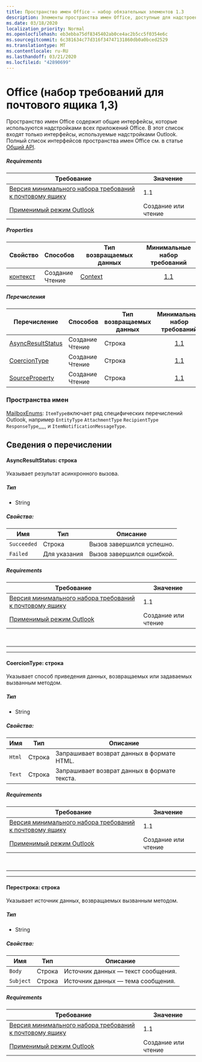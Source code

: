 ```yaml
---
title: Пространство имен Office — набор обязательных элементов 1.3
description: Элементы пространства имен Office, доступные для надстроек Outlook с помощью набора требований API почтовых ящиков 1,3.
ms.date: 03/18/2020
localization_priority: Normal
ms.openlocfilehash: eb3ebba75df8345402ab0ce4ac2b5cc5f0354e6c
ms.sourcegitcommit: 6c381634c77d316f34747131860db0a0bced2529
ms.translationtype: MT
ms.contentlocale: ru-RU
ms.lasthandoff: 03/21/2020
ms.locfileid: "42890699"
---
```

# <a name="office-mailbox-requirement-set-13"></a>Office (набор требований для почтового ящика 1,3)

Пространство имен Office содержит общие интерфейсы, которые используются надстройками всех приложений Office. В этот список входят только интерфейсы, используемые надстройками Outlook. Полный список интерфейсов пространства имен Office см. в статье [Общий API](/javascript/api/office).

##### <a name="requirements"></a>Requirements

|Требование| Значение|
|---|---|
|[Версия минимального набора требований к почтовому ящику](../../requirement-sets/outlook-api-requirement-sets.md)| 1.1|
|[Применимый режим Outlook](../../../outlook/outlook-add-ins-overview.md#extension-points)| Создание или чтение|

##### <a name="properties"></a>Properties

| Свойство | Способов | Тип возвращаемых данных | Минимальные<br>набор требований |
|---|---|---|:---:|
| [контекст](office.context.md) | Создание<br>Чтение | [Context](/javascript/api/office/office.context?view=outlook-js-1.3) | [1.1](../requirement-set-1.1/outlook-requirement-set-1.1.md) |

##### <a name="enumerations"></a>Перечисления

| Перечисление | Способов | Тип возвращаемых данных | Минимальные<br>набор требований |
|---|---|---|:---:|
| [AsyncResultStatus](#asyncresultstatus-string) | Создание<br>Чтение | Строка | [1.1](../requirement-set-1.1/outlook-requirement-set-1.1.md) |
| [CoercionType](#coerciontype-string) | Создание<br>Чтение | Строка | [1.1](../requirement-set-1.1/outlook-requirement-set-1.1.md) |
| [SourceProperty](#sourceproperty-string) | Создание<br>Чтение | Строка | [1.1](../requirement-set-1.1/outlook-requirement-set-1.1.md) |

### <a name="namespaces"></a>Пространства имен

[MailboxEnums](/javascript/api/outlook/office.mailboxenums.attachmentcontentformat?view=outlook-js-1.3): `ItemType`включает ряд специфических перечислений Outlook, например `EntityType` `AttachmentType` `RecipientType` `ResponseType`,,,,, и `ItemNotificationMessageType`.

## <a name="enumeration-details"></a>Сведения о перечислении

#### <a name="asyncresultstatus-string"></a>AsyncResultStatus: строка

Указывает результат асинхронного вызова.

##### <a name="type"></a>Тип

*   String

##### <a name="properties"></a>Свойства:

|Имя| Тип| Описание|
|---|---|---|
|`Succeeded`| Строка|Вызов завершился успешно.|
|`Failed`| Для указания|Вызов завершился ошибкой.|

##### <a name="requirements"></a>Requirements

|Требование| Значение|
|---|---|
|[Версия минимального набора требований к почтовому ящику](../../requirement-sets/outlook-api-requirement-sets.md)| 1.1|
|[Применимый режим Outlook](../../../outlook/outlook-add-ins-overview.md#extension-points)| Создание или чтение|

<br>

---
---

#### <a name="coerciontype-string"></a>CoercionType: строка

Указывает способ приведения данных, возвращаемых или задаваемых вызванным методом.

##### <a name="type"></a>Тип

*   String

##### <a name="properties"></a>Свойства:

|Имя| Тип| Описание|
|---|---|---|
|`Html`| Строка|Запрашивает возврат данных в формате HTML.|
|`Text`| Строка|Запрашивает возврат данных в формате текста.|

##### <a name="requirements"></a>Requirements

|Требование| Значение|
|---|---|
|[Версия минимального набора требований к почтовому ящику](../../requirement-sets/outlook-api-requirement-sets.md)| 1.1|
|[Применимый режим Outlook](../../../outlook/outlook-add-ins-overview.md#extension-points)| Создание или чтение|

<br>

---
---

#### <a name="sourceproperty-string"></a>Перестрока: строка

Указывает источник данных, возвращаемых вызванным методом.

##### <a name="type"></a>Тип

*   String

##### <a name="properties"></a>Свойства:

|Имя| Тип| Описание|
|---|---|---|
|`Body`| Строка|Источник данных — текст сообщения.|
|`Subject`| Строка|Источник данных — тема сообщения.|

##### <a name="requirements"></a>Requirements

|Требование| Значение|
|---|---|
|[Версия минимального набора требований к почтовому ящику](../../requirement-sets/outlook-api-requirement-sets.md)| 1.1|
|[Применимый режим Outlook](../../../outlook/outlook-add-ins-overview.md#extension-points)| Создание или чтение|
